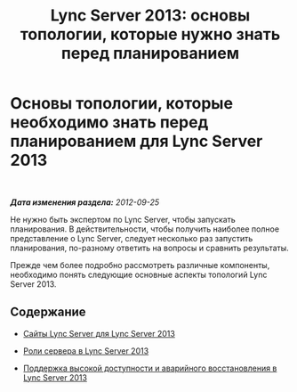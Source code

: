 ﻿---
title: "Lync Server 2013: основы топологии, которые нужно знать перед планированием"
TOCTitle: Основы топологии, которые необходимо знать перед планированием
ms:assetid: 7376306b-1b80-4776-9261-aa545abb08c6
ms:mtpsurl: https://technet.microsoft.com/ru-ru/library/Gg398552(v=OCS.15)
ms:contentKeyID: 49310166
ms.date: 05/19/2016
mtps_version: v=OCS.15
ms.translationtype: HT
---

# Основы топологии, которые необходимо знать перед планированием для Lync Server 2013

 

_**Дата изменения раздела:** 2012-09-25_

Не нужно быть экспертом по Lync Server, чтобы запускать планирования. В действительности, чтобы получить наиболее полное представление о Lync Server, следует несколько раз запустить планирования, по-разному ответить на вопросы и сравнить результаты.

Прежде чем более подробно рассмотреть различные компоненты, необходимо понять следующие основные аспекты топологий Lync Server 2013.

## Содержание

  - [Сайты Lync Server для Lync Server 2013](lync-server-2013-sites.md)

  - [Роли сервера в Lync Server 2013](lync-server-2013-server-roles.md)

  - [Поддержка высокой доступности и аварийного восстановления в Lync Server 2013](lync-server-2013-high-availability-and-disaster-recovery-support.md)


